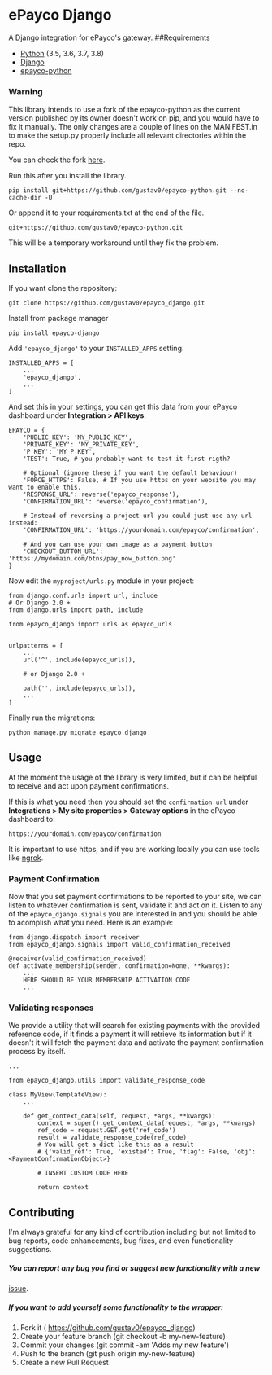 # ePayco Django

A Django integration for ePayco's gateway.
##Requirements
* [Python](https://www.python.org/) (3.5, 3.6, 3.7, 3.8)
* [Django](https://github.com/django/django)
* [epayco-python](https://github.com/epayco/epayco-python)

### Warning
This library intends to use a fork of the epayco-python as the current version published py its owner
doesn't work on pip, and you would have to fix it manually.
The only changes are a couple of lines on the MANIFEST.in to make the setup.py properly 
include all relevant directories within the repo.

You can check the fork [here](https://github.com/gustav0/epayco-python).


Run this after you install the library.
```
pip install git+https://github.com/gustav0/epayco-python.git --no-cache-dir -U
```
Or append it to your requirements.txt at the end of the file.
```
git+https://github.com/gustav0/epayco-python.git
```

This will be a temporary workaround until they fix the problem. 


## Installation
If you want clone the repository:
```
git clone https://github.com/gustav0/epayco_django.git
```

Install from package manager
```
pip install epayco-django
```


Add `'epayco_django'` to your `INSTALLED_APPS` setting.
```
INSTALLED_APPS = [
    ...
    'epayco_django',
    ...
]
```

And set this in your settings, you can get this data from your ePayco dashboard under **Integration > API keys**.

```
EPAYCO = {
    'PUBLIC_KEY': 'MY_PUBLIC_KEY',
    'PRIVATE_KEY': 'MY_PRIVATE_KEY',
    'P_KEY': 'MY_P_KEY',
    'TEST': True, # you probably want to test it first rigth?
    
    # Optional (ignore these if you want the default behaviour)
    'FORCE_HTTPS': False, # If you use https on your website you may want to enable this.
    'RESPONSE_URL': reverse('epayco_response'),
    'CONFIRMATION_URL': reverse('epayco_confirmation'),
    
    # Instead of reversing a project url you could just use any url instead:
    'CONFIRMATION_URL': 'https://yourdomain.com/epayco/confirmation', 
    
    # And you can use your own image as a payment button
    'CHECKOUT_BUTTON_URL': 'https://mydomain.com/btns/pay_now_button.png'
}
```
Now edit the `myproject/urls.py` module in your project:

```
from django.conf.urls import url, include
# Or Django 2.0 +
from django.urls import path, include

from epayco_django import urls as epayco_urls


urlpatterns = [
    ...
    url('^', include(epayco_urls)),
    
    # or Django 2.0 +
    
    path('', include(epayco_urls)),
    ...
]
```
Finally run the migrations:
```
python manage.py migrate epayco_django
```

## Usage
At the moment the usage of the library is very limited, but it can be helpful 
to receive and act upon payment confirmations.

If this is what you need then you should set the `confirmation url` under 
**Integrations > My site properties > Gateway options** in the ePayco dashboard to:

```
https://yourdomain.com/epayco/confirmation
```
It is important to use https, and if you are working locally you can use tools 
like [ngrok](https://ngrok.com/).

### Payment Confirmation

Now that you set payment confirmations to be reported to your site, we can listen 
to whatever confirmation is sent, validate it and act on it. Listen to any of the 
`epayco_django.signals` you are interested in and you should be able to acomplish 
what you need. Here is an example:
```
from django.dispatch import receiver
from epayco_django.signals import valid_confirmation_received

@receiver(valid_confirmation_received)
def activate_membership(sender, confirmation=None, **kwargs):
    ...
    HERE SHOULD BE YOUR MEMBERSHIP ACTIVATION CODE
    ...
```

### Validating responses
We provide a utility that will search for existing payments with the provided 
reference code, if it finds a payment it will retrieve its information but if 
it doesn't it will fetch the payment data and activate the payment confirmation 
process by itself.

```
...

from epayco_django.utils import validate_response_code

class MyView(TemplateView):
    ...
    
    def get_context_data(self, request, *args, **kwargs):
        context = super().get_context_data(request, *args, **kwargs)
        ref_code = request.GET.get('ref_code')
        result = validate_response_code(ref_code)
        # You will get a dict like this as a result
        # {'valid_ref': True, 'existed': True, 'flag': False, 'obj': <PaymentConfirmationObject>}

        # INSERT CUSTOM CODE HERE

        return context
```

## Contributing
I'm always grateful for any kind of contribution including but not limited to bug 
reports, code enhancements, bug fixes, and even functionality suggestions.

##### You can report any bug you find or suggest new functionality with a new 
[issue](https://github.com/gustav0/epayco_django/issues).

##### If you want to add yourself some functionality to the wrapper:
1. Fork it ( https://github.com/gustav0/epayco_django)
2. Create your feature branch (git checkout -b my-new-feature)
3. Commit your changes (git commit -am 'Adds my new feature')
4. Push to the branch (git push origin my-new-feature)
5. Create a new Pull Request

